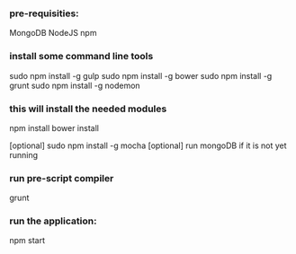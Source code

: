 ### pre-requisities:
MongoDB
NodeJS
npm
 
### install some command line tools
sudo npm install -g gulp
sudo npm install -g bower
sudo npm install -g grunt
sudo npm install -g nodemon

### this will install the needed modules
npm install
bower install

[optional] sudo npm install -g mocha
[optional] run mongoDB if it is not yet running

### run pre-script compiler
grunt

### run the application:
npm start